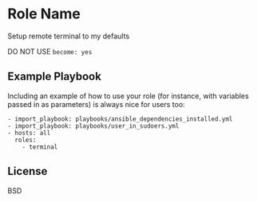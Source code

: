 Role Name
=========

Setup remote terminal to my defaults

DO NOT USE `become: yes`

Example Playbook
----------------

Including an example of how to use your role (for instance, with variables passed in as parameters) is always nice for users too:

    - import_playbook: playbooks/ansible_dependencies_installed.yml
    - import_playbook: playbooks/user_in_sudoers.yml
    - hosts: all
      roles:
        - terminal

License
-------

BSD
